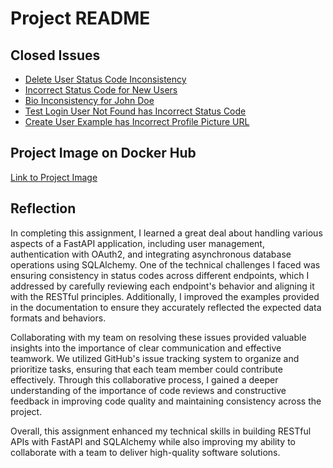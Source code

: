 # Project README

## Closed Issues
- [Delete User Status Code Inconsistency](https://github.com/zoebrito/is601homework10-Spring2024/issues/9)
- [Incorrect Status Code for New Users](https://github.com/zoebrito/is601homework10-Spring2024/issues/7)
- [Bio Inconsistency for John Doe](https://github.com/zoebrito/is601homework10-Spring2024/issues/5)
- [Test Login User Not Found has Incorrect Status Code](https://github.com/zoebrito/is601homework10-Spring2024/issues/3)
- [Create User Example has Incorrect Profile Picture URL](https://github.com/zoebrito/is601homework10-Spring2024/issues/1)

## Project Image on Docker Hub
[Link to Project Image](link-to-dockerhub)

## Reflection
In completing this assignment, I learned a great deal about handling various aspects of a FastAPI application, including user management, authentication with OAuth2, and integrating asynchronous database operations using SQLAlchemy. One of the technical challenges I faced was ensuring consistency in status codes across different endpoints, which I addressed by carefully reviewing each endpoint's behavior and aligning it with the RESTful principles. Additionally, I improved the examples provided in the documentation to ensure they accurately reflected the expected data formats and behaviors.

Collaborating with my team on resolving these issues provided valuable insights into the importance of clear communication and effective teamwork. We utilized GitHub's issue tracking system to organize and prioritize tasks, ensuring that each team member could contribute effectively. Through this collaborative process, I gained a deeper understanding of the importance of code reviews and constructive feedback in improving code quality and maintaining consistency across the project.

Overall, this assignment enhanced my technical skills in building RESTful APIs with FastAPI and SQLAlchemy while also improving my ability to collaborate with a team to deliver high-quality software solutions.
